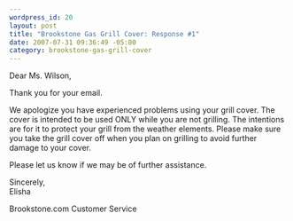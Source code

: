 ```yaml
--- 
wordpress_id: 20
layout: post
title: "Brookstone Gas Grill Cover: Response #1"
date: 2007-07-31 09:36:49 -05:00
category: brookstone-gas-grill-cover
---
```

Dear Ms. Wilson,

Thank you for your email.

We apologize you have experienced problems using your grill cover. The cover is intended to be used ONLY while you are not grilling. The intentions are for it to protect your grill from the weather elements. Please make sure you take the grill cover off when you plan on grilling to avoid further damage to your cover.

Please let us know if we may be of further assistance.

Sincerely,  
Elisha

Brookstone.com Customer Service
